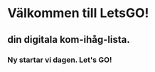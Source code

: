 <h1>Välkommen till LetsGO!</h1>
      <h2>din digitala kom-ihåg-lista.</h2>
      <h3>Ny startar vi dagen. Let's GO!</h3>